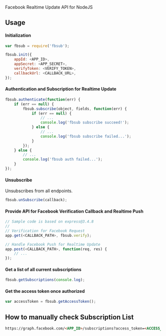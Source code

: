 Facebook Realtime Update API for NodeJS

## Usage
#### Initialization
```js
var fbsub = require('fbsub');

fbsub.init({
    appId: <APP_ID>,
    appSecret: <APP_SECRET>,
    verifyToken: <VERIFY_TOKEN>,
    callbackUrl: <CALLBACK_URL>,
});
```

#### Authentication and Subscription for Realtime Update
```js
fbsub.authenticate(function(err) {
    if (err == null) {
        fbsub.subscribe(object, fields, function(err) {
            if (err == null) {
                // ...
                console.log('fbsub subscribe succeed!');
            } else {
                // ...
                console.log('fbsub subscribe failed...');
            }
        });
    } else {
        // ...
        console.log('fbsub auth failed...');
    }
});
```

#### Unsubscribe

Unsubscribes from all endpoints.

```js
fbsub.unSubscribe(callback);
```

#### Provide API for Facebook Verification Callback and Realtime Push
```js
// Sample code is based on express@3.4.8
// 
// Verification for Facebook Request
app.get(<CALLBACK_PATH>, fbsub.verify);

// Handle Facebook Push for Realtime Update
app.post(<CALLBACK_PATH>, function(req, res) {
    // ...
});
```

#### Get a list of all current subscriptions
```js
fbsub.getSubscriptions(console.log);
```

#### Get the access token once authorized
```js
var accessToken = fbsub.getAccessToken();
```

## How to manually check Subscription List
```html
https://graph.facebook.com/<APP_ID>/subscriptions?access_token=<ACCESS_TOKEN>
```
